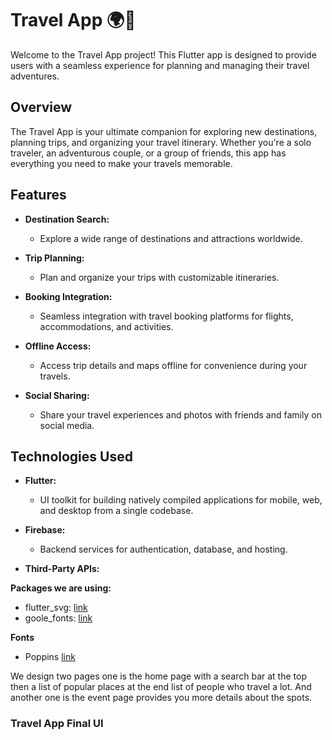
# Travel App 🌍📱

Welcome to the Travel App project! This Flutter app is designed to provide users with a seamless experience for planning and managing their travel adventures.

## Overview

The Travel App is your ultimate companion for exploring new destinations, planning trips, and organizing your travel itinerary. Whether you're a solo traveler, an adventurous couple, or a group of friends, this app has everything you need to make your travels memorable.

## Features

- **Destination Search:**
  - Explore a wide range of destinations and attractions worldwide.

- **Trip Planning:**
  - Plan and organize your trips with customizable itineraries.

- **Booking Integration:**
  - Seamless integration with travel booking platforms for flights, accommodations, and activities.

- **Offline Access:**
  - Access trip details and maps offline for convenience during your travels.

- **Social Sharing:**
  - Share your travel experiences and photos with friends and family on social media.

## Technologies Used

- **Flutter:**
  - UI toolkit for building natively compiled applications for mobile, web, and desktop from a single codebase.

- **Firebase:**
  - Backend services for authentication, database, and hosting.

- **Third-Party APIs:**

**Packages we are using:**

- flutter_svg: [link](https://pub.dev/packages/flutter_svg)
- goole_fonts: [link](https://pub.dev/packages/google_fonts)

**Fonts**

- Poppins [link](https://fonts.google.com/specimen/Poppins)

We design two pages one is the home page with a search bar at the top then a list of popular places at the end list of people who travel a lot. And another one is the event page provides you more details about the spots.

### Travel App Final UI

